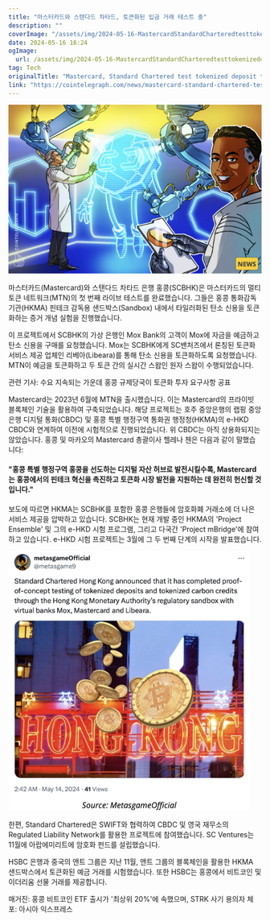 ```yaml
---
title: "마스터카드와 스탠다드 차타드, 토큰화된 입금 거래 테스트 중"
description: ""
coverImage: "/assets/img/2024-05-16-MastercardStandardCharteredtesttokenizeddeposittransaction_thumbnail.png"
date: 2024-05-16 16:24
ogImage: 
  url: /assets/img/2024-05-16-MastercardStandardCharteredtesttokenizeddeposittransaction_thumbnail.png
tag: Tech
originalTitle: "Mastercard, Standard Chartered test tokenized deposit transaction"
link: "https://cointelegraph.com/news/mastercard-standard-chartered-test-hong-kong-sandbox"
---
```



![마스터카드의 멀티 토큰 네트워크는 타일러화된 탄소 신용을 은행 계좌로 현금화하는 원자 스왑을 가능하게 했다.](/assets/img/2024-05-16-MastercardStandardCharteredtesttokenizeddeposittransaction_thumbnail.png)

마스터카드(Mastercard)와 스탠다드 차타드 은행 홍콩(SCBHK)은 마스터카드의 멀티 토큰 네트워크(MTN)의 첫 번째 라이브 테스트를 완료했습니다. 그들은 홍콩 통화감독기관(HKMA) 핀테크 감독용 샌드박스(Sandbox) 내에서 타일러화된 탄소 신용을 토큰화하는 증거 개념 실험을 진행했습니다.

이 프로젝트에서 SCBHK의 가상 은행인 Mox Bank의 고객이 Mox에 자금을 예금하고 탄소 신용을 구매를 요청했습니다. Mox는 SCBHK에게 SC밴처즈에서 론칭된 토큰화 서비스 제공 업체인 리베아(Libeara)를 통해 탄소 신용을 토큰화하도록 요청했습니다. MTN이 예금을 토큰화하고 두 토큰 간의 실시간 스왑인 원자 스왑이 수행되었습니다.

<div class="content-ad"></div>

관련 기사: 수요 지속되는 가운데 홍콩 규제당국이 토큰화 투자 요구사항 공표

Mastercard는 2023년 6월에 MTN을 출시했습니다. 이는 Mastercard의 프라이빗 블록체인 기술을 활용하여 구축되었습니다. 해당 프로젝트는 호주 중앙은행의 랩핑 중앙은행 디지털 통화(CBDC) 및 홍콩 특별 행정구역 통화권 행정청(HKMA)의 e-HKD CBDC와 연계하여 이전에 시험적으로 진행되었습니다. 위 CBDC는 아직 상용화되지는 않았습니다. 홍콩 및 마카오의 Mastercard 총괄이사 헬레나 첸은 다음과 같이 말했습니다:

#### "홍콩 특별 행정구역 홍콩을 선도하는 디지털 자산 허브로 발전시킬수록, Mastercard는 홍콩에서의 핀테크 혁신을 촉진하고 토큰화 시장 발전을 지원하는 데 완전히 헌신할 것입니다."

보도에 따르면 HKMA는 SCBHK를 포함한 홍콩 은행들에 암호화폐 거래소에 더 나은 서비스 제공을 압박하고 있습니다. SCBHK는 현재 개발 중인 HKMA의 'Project Ensemble' 및 그의 e-HKD 시험 프로그램, 그리고 다국간 'Project mBridge'에 참여하고 있습니다. e-HKD 시험 프로젝트는 3월에 그 두 번째 단계의 시작을 발표했습니다.

<div class="content-ad"></div>

![2024-05-16-MastercardStandardCharteredtesttokenizeddeposittransaction_0.png](/assets/img/2024-05-16-MastercardStandardCharteredtesttokenizeddeposittransaction_0.png)

한편, Standard Chartered은 SWIFT와 협력하여 CBDC 및 영국 재무소의 Regulated Liability Network를 활용한 프로젝트에 참여했습니다. SC Ventures는 11월에 아랍에미리트에 암호화 펀드를 설립했습니다.

HSBC 은행과 중국의 앤트 그룹은 지난 11월, 앤트 그룹의 블록체인을 활용한 HKMA 샌드박스에서 토큰화된 예금 거래를 시험했습니다. 또한 HSBC는 홍콩에서 비트코인 및 이더리움 선물 거래를 제공합니다.

매거진: 홍콩 비트코인 ETF 출시가 '최상위 20%'에 속했으며, STRK 사기 용의자 체포: 아시아 익스프레스